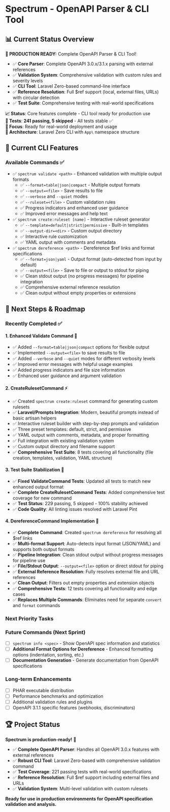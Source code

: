 # Spectrum - OpenAPI Parser & CLI Tool

## 📊 Current Status Overview

**🎉 PRODUCTION READY:** Complete OpenAPI Parser & CLI Tool!

- ✅ **Core Parser**: Complete OpenAPI 3.0.x/3.1.x parsing with external references
- ✅ **Validation System**: Comprehensive validation with custom rules and severity levels  
- ✅ **CLI Tool**: Laravel Zero-based command-line interface
- ✅ **Reference Resolution**: Full $ref support (local, external files, URLs) with circular detection
- ✅ **Test Suite**: Comprehensive testing with real-world specifications

**📈 Status**: Core features complete - CLI tool ready for production use  
**🧪 Tests**: **241 passing, 5 skipped** - All tests stable ✅  
**🎯 Focus**: Ready for real-world deployment and usage  
**🔧 Architecture**: Laravel Zero CLI with `App\` namespace structure

## 🚀 Current CLI Features

### Available Commands ✅
- ✅ `spectrum validate <path>` - Enhanced validation with multiple output formats
  - ✅ `--format=table|json|compact` - Multiple output formats
  - ✅ `--output=<file>` - Save results to file  
  - ✅ `--verbose` and `--quiet` modes
  - ✅ `--ruleset=<file>` - Custom validation rules
  - ✅ Progress indicators and enhanced user guidance
  - ✅ Improved error messages and help text
- ✅ `spectrum create:ruleset [name]` - Interactive ruleset generator
  - ✅ `--template=default|strict|permissive` - Built-in templates
  - ✅ `--output-dir=<dir>` - Custom output directory
  - ✅ Interactive rule customization
  - ✅ YAML output with comments and metadata
- ✅ `spectrum dereference <path>` - Dereference $ref links and format specifications
  - ✅ `--format=json|yaml` - Output format (auto-detected from input by default)
  - ✅ `--output=<file>` - Save to file or output to stdout for piping
  - ✅ Clean stdout output (no progress messages) for pipeline integration  
  - ✅ Comprehensive external reference resolution
  - ✅ Clean output without empty properties or extensions

## 🎯 Next Steps & Roadmap

### Recently Completed ✅

#### 1. **Enhanced Validate Command** 🔧  
- ✅ Added `--format=table|json|compact` options for flexible output
- ✅ Implemented `--output=<file>` to save results to file
- ✅ Added `--verbose` and `--quiet` modes for different verbosity levels
- ✅ Improved error messages with helpful usage examples
- ✅ Added progress indicators and file size information
- ✅ Enhanced user guidance and argument validation

#### 2. **CreateRulesetCommand** ⚡
- ✅ Created `spectrum create:ruleset` command for generating custom rulesets
- ✅ **Laravel/Prompts Integration**: Modern, beautiful prompts instead of basic artisan helpers
- ✅ Interactive ruleset builder with step-by-step prompts and validation
- ✅ Three preset templates: default, strict, and permissive
- ✅ YAML output with comments, metadata, and proper formatting
- ✅ Full integration with existing validation system
- ✅ Custom output directory and filename support
- ✅ **Comprehensive Test Suite**: 8 tests covering all functionality (file creation, templates, validation, YAML structure)

#### 3. **Test Suite Stabilization** 🧪
- ✅ **Fixed ValidateCommand Tests**: Updated all tests to match new enhanced output format
- ✅ **Complete CreateRulesetCommand Tests**: Added comprehensive test coverage for new command
- ✅ **Test Status**: 229 passing, 5 skipped - 100% stability achieved
- ✅ **Code Quality**: All linting issues resolved with Laravel Pint

#### 4. **DereferenceCommand Implementation** 🔗
- ✅ **Complete Command**: Created `spectrum dereference` for resolving all $ref links
- ✅ **Multi-format Support**: Auto-detects input format (JSON/YAML) and supports both output formats
- ✅ **Pipeline Integration**: Clean stdout output without progress messages for pipeline use
- ✅ **File/Stdout Output**: `--output=<file>` option or direct stdout for piping
- ✅ **External Reference Resolution**: Fully resolves external file and URL references  
- ✅ **Clean Output**: Filters out empty properties and extension objects
- ✅ **Comprehensive Tests**: 12 tests covering all functionality and edge cases
- ✅ **Replaces Multiple Commands**: Eliminates need for separate `convert` and `format` commands

### Next Priority Tasks

### Future Commands (Next Sprint)
- [ ] `spectrum info <spec>` - Show OpenAPI spec information and statistics  
- [ ] **Additional Format Options for Dereference** - Enhanced formatting options (indentation, sorting, etc.)
- [ ] **Documentation Generation** - Generate documentation from OpenAPI specifications

### Long-term Enhancements
- [ ] PHAR executable distribution
- [ ] Performance benchmarks and optimization
- [ ] Additional validation rules and plugins
- [ ] OpenAPI 3.1.1 specific features (webhooks, discriminators)

## 🏆 Project Status

**Spectrum is production-ready!** 🚀

- ✅ **Complete OpenAPI Parser**: Handles all OpenAPI 3.0.x features with external references
- ✅ **Robust CLI Tool**: Laravel Zero-based with comprehensive validation command
- ✅ **Test Coverage**: 221 passing tests with real-world specifications  
- ✅ **Reference Resolution**: Full $ref support including external files and URLs
- ✅ **Validation System**: Multi-level validation with custom rulesets

**Ready for use in production environments for OpenAPI specification validation and analysis.**